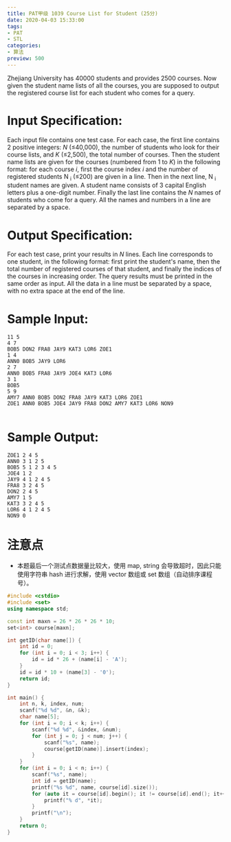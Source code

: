 ```yaml
---
title: PAT甲级 1039 Course List for Student (25分)
date: 2020-04-03 15:33:00
tags: 
- PAT
- STL
categories: 
- 算法
preview: 500
---
```


Zhejiang University has 40000 students and provides 2500 courses. Now given the student name lists of all the courses, you are supposed to output the registered course list for each student who comes for a query.

# Input Specification:

Each input file contains one test case. For each case, the first line contains 2 positive integers: *N* (≤40,000), the number of students who look for their course lists, and *K* (≤2,500), the total number of courses. Then the student name lists are given for the courses (numbered from 1 to *K*) in the following format: for each course *i*, first the course index *i* and the number of registered students N <sub>i</sub> (≤200) are given in a line. Then in the next line, N <sub>i</sub> student names are given. A student name consists of 3 capital English letters plus a one-digit number. Finally the last line contains the *N* names of students who come for a query. All the names and numbers in a line are separated by a space.

# Output Specification:

For each test case, print your results in *N* lines. Each line corresponds to one student, in the following format: first print the student's name, then the total number of registered courses of that student, and finally the indices of the courses in increasing order. The query results must be printed in the same order as input. All the data in a line must be separated by a space, with no extra space at the end of the line.

# Sample Input:

```in
11 5
4 7
BOB5 DON2 FRA8 JAY9 KAT3 LOR6 ZOE1
1 4
ANN0 BOB5 JAY9 LOR6
2 7
ANN0 BOB5 FRA8 JAY9 JOE4 KAT3 LOR6
3 1
BOB5
5 9
AMY7 ANN0 BOB5 DON2 FRA8 JAY9 KAT3 LOR6 ZOE1
ZOE1 ANN0 BOB5 JOE4 JAY9 FRA8 DON2 AMY7 KAT3 LOR6 NON9
    
```

# Sample Output:

```out
ZOE1 2 4 5
ANN0 3 1 2 5
BOB5 5 1 2 3 4 5
JOE4 1 2
JAY9 4 1 2 4 5
FRA8 3 2 4 5
DON2 2 4 5
AMY7 1 5
KAT3 3 2 4 5
LOR6 4 1 2 4 5
NON9 0
```

# 注意点

- 本题最后一个测试点数据量比较大，使用 map, string 会导致超时，因此只能使用字符串 hash 进行求解，使用 vector<int> 数组或 set<int> 数组（自动排序课程号）。

```cpp
#include <cstdio>
#include <set>
using namespace std;

const int maxn = 26 * 26 * 26 * 10;
set<int> course[maxn];

int getID(char name[]) {
    int id = 0;
    for (int i = 0; i < 3; i++) {
        id = id * 26 + (name[i] - 'A');
    }
    id = id * 10 + (name[3] - '0');
    return id;
}

int main() {
    int n, k, index, num;
    scanf("%d %d", &n, &k);
    char name[5];
    for (int i = 0; i < k; i++) {
        scanf("%d %d", &index, &num);
        for (int j = 0; j < num; j++) {
            scanf("%s", name);
            course[getID(name)].insert(index);
        }
    }
    for (int i = 0; i < n; i++) {
        scanf("%s", name);
        int id = getID(name);
        printf("%s %d", name, course[id].size());
        for (auto it = course[id].begin(); it != course[id].end(); it++) {
            printf("% d", *it);
        }
        printf("\n");
    }
    return 0;
}
```

